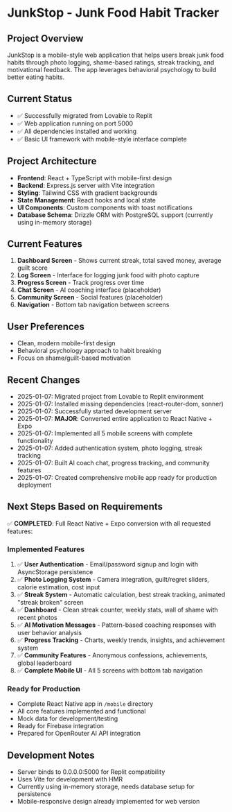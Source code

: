 # JunkStop - Junk Food Habit Tracker

## Project Overview
JunkStop is a mobile-style web application that helps users break junk food habits through photo logging, shame-based ratings, streak tracking, and motivational feedback. The app leverages behavioral psychology to build better eating habits.

## Current Status
- ✅ Successfully migrated from Lovable to Replit
- ✅ Web application running on port 5000
- ✅ All dependencies installed and working
- ✅ Basic UI framework with mobile-style interface complete

## Project Architecture
- **Frontend**: React + TypeScript with mobile-first design
- **Backend**: Express.js server with Vite integration
- **Styling**: Tailwind CSS with gradient backgrounds
- **State Management**: React hooks and local state
- **UI Components**: Custom components with toast notifications
- **Database Schema**: Drizzle ORM with PostgreSQL support (currently using in-memory storage)

## Current Features
1. **Dashboard Screen** - Shows current streak, total saved money, average guilt score
2. **Log Screen** - Interface for logging junk food with photo capture
3. **Progress Screen** - Track progress over time
4. **Chat Screen** - AI coaching interface (placeholder)
5. **Community Screen** - Social features (placeholder)
6. **Navigation** - Bottom tab navigation between screens

## User Preferences
- Clean, modern mobile-first design
- Behavioral psychology approach to habit breaking
- Focus on shame/guilt-based motivation

## Recent Changes
- 2025-01-07: Migrated project from Lovable to Replit environment
- 2025-01-07: Installed missing dependencies (react-router-dom, sonner)
- 2025-01-07: Successfully started development server
- 2025-01-07: **MAJOR**: Converted entire application to React Native + Expo
- 2025-01-07: Implemented all 5 mobile screens with complete functionality
- 2025-01-07: Added authentication system, photo logging, streak tracking
- 2025-01-07: Built AI coach chat, progress tracking, and community features
- 2025-01-07: Created comprehensive mobile app ready for production deployment

## Next Steps Based on Requirements
✅ **COMPLETED**: Full React Native + Expo conversion with all requested features:

### Implemented Features
1. ✅ **User Authentication** - Email/password signup and login with AsyncStorage persistence
2. ✅ **Photo Logging System** - Camera integration, guilt/regret sliders, calorie estimation, cost input
3. ✅ **Streak System** - Automatic calculation, best streak tracking, animated "streak broken" screen
4. ✅ **Dashboard** - Clean streak counter, weekly stats, wall of shame with recent photos
5. ✅ **AI Motivation Messages** - Pattern-based coaching responses with user behavior analysis
6. ✅ **Progress Tracking** - Charts, weekly trends, insights, and achievement system
7. ✅ **Community Features** - Anonymous confessions, achievements, global leaderboard
8. ✅ **Complete Mobile UI** - All 5 screens with bottom tab navigation

### Ready for Production
- Complete React Native app in `/mobile` directory
- All core features implemented and functional
- Mock data for development/testing
- Ready for Firebase integration
- Prepared for OpenRouter AI API integration

## Development Notes
- Server binds to 0.0.0.0:5000 for Replit compatibility
- Uses Vite for development with HMR
- Currently using in-memory storage, needs database setup for persistence
- Mobile-responsive design already implemented for web version